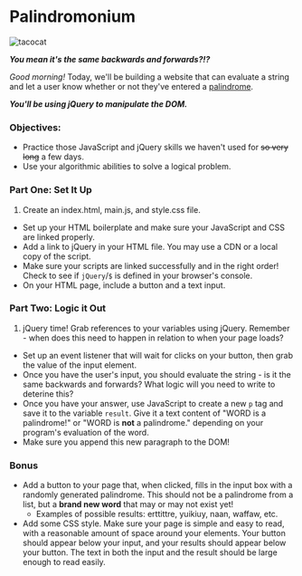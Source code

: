 # Palindromonium

![tacocat](http://i.giphy.com/Jtz5M0I1JoLug.gif)

***You mean it's the same backwards and forwards?!?***

*Good morning!* Today, we'll be building a website that can evaluate a string and let a user know whether or not they've entered a [palindrome](https://en.wikipedia.org/wiki/Palindrome).

***You'll be using jQuery to manipulate the DOM.***

### Objectives:

- Practice those JavaScript and jQuery skills we haven't used for ~~so very long~~ a few days.
- Use your algorithmic abilities to solve a logical problem.

### Part One: Set It Up

1. Create an index.html, main.js, and style.css file.
- Set up your HTML boilerplate and make sure your JavaScript and CSS are linked properly.
- Add a link to jQuery in your HTML file. You may use a CDN or a local copy of the script.
- Make sure your scripts are linked successfully and in the right order! Check to see if `jQuery`/`$` is defined in your browser's console.
- On your HTML page, include a button and a text input.

### Part Two: Logic it Out

1. jQuery time! Grab references to your variables using jQuery. Remember - when does this need to happen in relation to when your page loads?
- Set up an event listener that will wait for clicks on your button, then grab the value of the input element.
- Once you have the user's input, you should evaluate the string - is it the same backwards and forwards? What logic will you need to write to deterine this?
- Once you have your answer, use JavaScript to create a new `p` tag and save it to the variable `result`. Give it a text content of "WORD is a palindrome!" or "WORD is **not** a palindrome." depending on your program's evaluation of the word.
- Make sure you append this new paragraph to the DOM!

### Bonus

- Add a button to your page that, when clicked, fills in the input box with a randomly generated palindrome. This should not be a palindrome from a list, but a **brand new word** that may or may not exist yet!
    - Examples of possible results: erttittre, yuikiuy, naan, waffaw, etc.
- Add some CSS style. Make sure your page is simple and easy to read, with a reasonable amount of space around your elements. Your button should appear below your input, and your results should appear below your button. The text in both the input and the result should be large enough to read easily.